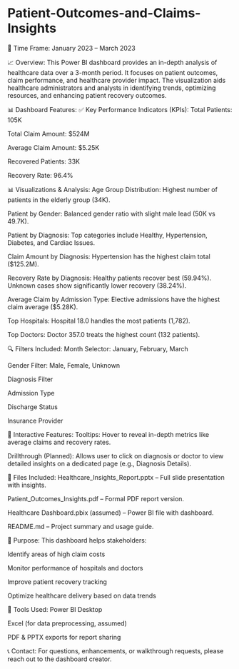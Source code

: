 # Patient-Outcomes-and-Claims-Insights
📆 Time Frame:
January 2023 – March 2023

📈 Overview:
This Power BI dashboard provides an in-depth analysis of healthcare data over a 3-month period. It focuses on patient outcomes, claim performance, and healthcare provider impact. The visualization aids healthcare administrators and analysts in identifying trends, optimizing resources, and enhancing patient recovery outcomes.

📊 Dashboard Features:
✅ Key Performance Indicators (KPIs):
Total Patients: 105K

Total Claim Amount: $524M

Average Claim Amount: $5.25K

Recovered Patients: 33K

Recovery Rate: 96.4%

📊 Visualizations & Analysis:
Age Group Distribution: Highest number of patients in the elderly group (34K).

Patient by Gender: Balanced gender ratio with slight male lead (50K vs 49.7K).

Patient by Diagnosis: Top categories include Healthy, Hypertension, Diabetes, and Cardiac Issues.

Claim Amount by Diagnosis: Hypertension has the highest claim total ($125.2M).

Recovery Rate by Diagnosis: Healthy patients recover best (59.94%). Unknown cases show significantly lower recovery (38.24%).

Average Claim by Admission Type: Elective admissions have the highest claim average ($5.28K).

Top Hospitals: Hospital 18.0 handles the most patients (1,782).

Top Doctors: Doctor 357.0 treats the highest count (132 patients).

🔍 Filters Included:
Month Selector: January, February, March

Gender Filter: Male, Female, Unknown

Diagnosis Filter

Admission Type

Discharge Status

Insurance Provider

🔧 Interactive Features:
Tooltips: Hover to reveal in-depth metrics like average claims and recovery rates.

Drillthrough (Planned): Allows user to click on diagnosis or doctor to view detailed insights on a dedicated page (e.g., Diagnosis Details).

📂 Files Included:
Healthcare_Insights_Report.pptx – Full slide presentation with insights.

Patient_Outcomes_Insights.pdf – Formal PDF report version.

Healthcare Dashboard.pbix (assumed) – Power BI file with dashboard.

README.md – Project summary and usage guide.

🎯 Purpose:
This dashboard helps stakeholders:

Identify areas of high claim costs

Monitor performance of hospitals and doctors

Improve patient recovery tracking

Optimize healthcare delivery based on data trends

🧠 Tools Used:
Power BI Desktop

Excel (for data preprocessing, assumed)

PDF & PPTX exports for report sharing

📞 Contact:
For questions, enhancements, or walkthrough requests, please reach out to the dashboard creator.
